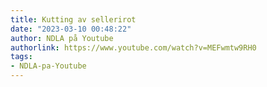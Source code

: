 ```yaml
---
title: Kutting av sellerirot
date: "2023-03-10 00:48:22"
author: NDLA på Youtube
authorlink: https://www.youtube.com/watch?v=MEFwmtw9RH0
tags:
- NDLA-pa-Youtube
---
```

